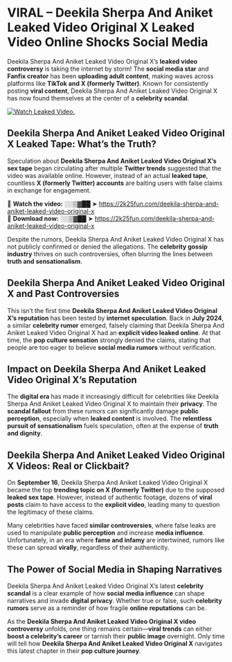 # VIRAL – Deekila Sherpa And Aniket Leaked Video Original X Leaked Video Online Shocks Social Media 

Deekila Sherpa And Aniket Leaked Video Original X’s **leaked video controversy** is taking the internet by storm! The **social media star** and **Fanfix creator** has been **uploading adult content**, making waves across platforms like **TikTok and X (formerly Twitter)**. Known for consistently posting **viral content**, Deekila Sherpa And Aniket Leaked Video Original X has now found themselves at the center of a **celebrity scandal**.  

[![Watch Leaked Video.](https://miro.medium.com/v2/resize:fit:828/format:webp/1*cilzJN44JGOrTw9NJCrNHA.gif "Watch Leaked Video")](https://2k25fun.com/deekila-sherpa-and-aniket-leaked-video-original-x)

## **Deekila Sherpa And Aniket Leaked Video Original X Leaked Tape: What’s the Truth?**  
Speculation about **Deekila Sherpa And Aniket Leaked Video Original X’s sex tape** began circulating after multiple **Twitter trends** suggested that the video was available online. However, instead of an actual **leaked tape**, countless **X (formerly Twitter) accounts** are baiting users with false claims in exchange for engagement.  

🔹 **Watch the video:** ░░▒▓██ ➤ https://2k25fun.com/deekila-sherpa-and-aniket-leaked-video-original-x  
🔹 **Download now:** ░░▒▓██ ➤ https://2k25fun.com/deekila-sherpa-and-aniket-leaked-video-original-x  

Despite the rumors, Deekila Sherpa And Aniket Leaked Video Original X has not publicly confirmed or denied the allegations. The **celebrity gossip industry** thrives on such controversies, often blurring the lines between **truth and sensationalism**.  

## **Deekila Sherpa And Aniket Leaked Video Original X and Past Controversies**  
This isn’t the first time **Deekila Sherpa And Aniket Leaked Video Original X’s reputation** has been tested by **internet speculation**. Back in **July 2024**, a similar **celebrity rumor** emerged, falsely claiming that Deekila Sherpa And Aniket Leaked Video Original X had an **explicit video leaked online**. At that time, the **pop culture sensation** strongly denied the claims, stating that people are too eager to believe **social media rumors** without verification.  

## **Impact on Deekila Sherpa And Aniket Leaked Video Original X’s Reputation**  
The **digital era** has made it increasingly difficult for celebrities like Deekila Sherpa And Aniket Leaked Video Original X to maintain their **privacy**. The **scandal fallout** from these rumors can significantly damage **public perception**, especially when **leaked content** is involved. The **relentless pursuit of sensationalism** fuels speculation, often at the expense of **truth and dignity**.  

## **Deekila Sherpa And Aniket Leaked Video Original X Videos: Real or Clickbait?**  
On **September 16**, Deekila Sherpa And Aniket Leaked Video Original X became the top **trending topic on X (formerly Twitter)** due to the supposed **leaked sex tape**. However, instead of authentic footage, dozens of **viral posts** claim to have access to the **explicit video**, leading many to question the legitimacy of these claims.  

Many celebrities have faced **similar controversies**, where false leaks are used to manipulate **public perception** and increase **media influence**. Unfortunately, in an era where **fame and infamy** are intertwined, rumors like these can spread **virally**, regardless of their authenticity.  

## **The Power of Social Media in Shaping Narratives**  
Deekila Sherpa And Aniket Leaked Video Original X’s latest **celebrity scandal** is a clear example of how **social media influence** can shape narratives and invade **digital privacy**. Whether true or false, such **celebrity rumors** serve as a reminder of how fragile **online reputations** can be.  

As the **Deekila Sherpa And Aniket Leaked Video Original X video controversy** unfolds, one thing remains certain—**viral trends** can either **boost a celebrity’s career** or tarnish their **public image** overnight. Only time will tell how **Deekila Sherpa And Aniket Leaked Video Original X** navigates this latest chapter in their **pop culture journey**. 